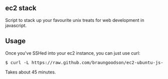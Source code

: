 ec2 stack
----

Script to stack up your favourite unix treats for web development in javascript.

Usage
----

Once you've SSHed into your ec2 instance, you can just use curl:

<pre>$ curl -L https://raw.github.com/braungoodson/ec2-ubuntu-js-stack/master/build.sh | sh</pre>

Takes about 45 minutes.